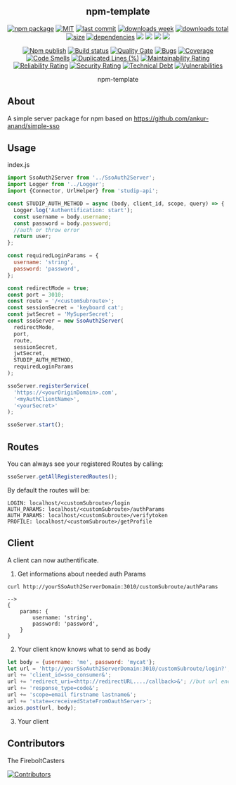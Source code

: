 <h2 align="center">
    npm-template
</h2>

<p align="center">
  <a href="https://badge.fury.io/js/sso-oauth2-server.svg"><img src="https://badge.fury.io/js/sso-oauth2-server.svg" alt="npm package" /></a>
  <a href="https://img.shields.io/github/license/FireboltCasters/sso-oauth2-server"><img src="https://img.shields.io/github/license/FireboltCasters/sso-oauth2-server" alt="MIT" /></a>
  <a href="https://img.shields.io/github/last-commit/FireboltCasters/sso-oauth2-server?logo=git"><img src="https://img.shields.io/github/last-commit/FireboltCasters/sso-oauth2-server?logo=git" alt="last commit" /></a>
  <a href="https://www.npmjs.com/package/sso-oauth2-server"><img src="https://img.shields.io/npm/dm/sso-oauth2-server.svg" alt="downloads week" /></a>
  <a href="https://www.npmjs.com/package/sso-oauth2-server"><img src="https://img.shields.io/npm/dt/sso-oauth2-server.svg" alt="downloads total" /></a>
  <a href="https://github.com/FireboltCasters/sso-oauth2-server"><img src="https://shields.io/github/languages/code-size/FireboltCasters/sso-oauth2-server" alt="size" /></a>
  <a href="https://david-dm.org/FireboltCasters/sso-oauth2-server"><img src="https://david-dm.org/FireboltCasters/sso-oauth2-server/status.svg" alt="dependencies" /></a>
  <a href="https://app.fossa.com/projects/git%2Bgithub.com%2FFireboltCasters%2Fsso-oauth2-server?ref=badge_shield" alt="FOSSA Status"><img src="https://app.fossa.com/api/projects/git%2Bgithub.com%2FFireboltCasters%2Fsso-oauth2-server.svg?type=shield"/></a>
  <a href="https://github.com/google/gts" alt="Google TypeScript Style"><img src="https://img.shields.io/badge/code%20style-google-blueviolet.svg"/></a>
  <a href="https://shields.io/" alt="Google TypeScript Style"><img src="https://img.shields.io/badge/uses-TypeScript-blue.svg"/></a>
  <a href="https://github.com/marketplace/actions/lint-action"><img src="https://img.shields.io/badge/uses-Lint%20Action-blue.svg"/></a>
</p>

<p align="center">
  <a href="https://github.com/FireboltCasters/sso-oauth2-server/actions/workflows/npmPublish.yml"><img src="https://github.com/FireboltCasters/sso-oauth2-server/actions/workflows/npmPublish.yml/badge.svg" alt="Npm publish" /></a>
  <a href="https://github.com/FireboltCasters/sso-oauth2-server/actions/workflows/linter.yml"><img src="https://github.com/FireboltCasters/sso-oauth2-server/actions/workflows/linter.yml/badge.svg" alt="Build status" /></a>
  <a href="https://sonarcloud.io/dashboard?id=FireboltCasters_sso-oauth2-server"><img src="https://sonarcloud.io/api/project_badges/measure?project=FireboltCasters_sso-oauth2-server&metric=alert_status" alt="Quality Gate" /></a>
  <a href="https://sonarcloud.io/dashboard?id=FireboltCasters_sso-oauth2-server"><img src="https://sonarcloud.io/api/project_badges/measure?project=FireboltCasters_sso-oauth2-server&metric=bugs" alt="Bugs" /></a>
  <a href="https://sonarcloud.io/dashboard?id=FireboltCasters_sso-oauth2-server"><img src="https://sonarcloud.io/api/project_badges/measure?project=FireboltCasters_sso-oauth2-server&metric=coverage" alt="Coverage" /></a>
  <a href="https://sonarcloud.io/dashboard?id=FireboltCasters_sso-oauth2-server"><img src="https://sonarcloud.io/api/project_badges/measure?project=FireboltCasters_sso-oauth2-server&metric=code_smells" alt="Code Smells" /></a>
  <a href="https://sonarcloud.io/dashboard?id=FireboltCasters_sso-oauth2-server"><img src="https://sonarcloud.io/api/project_badges/measure?project=FireboltCasters_sso-oauth2-server&metric=duplicated_lines_density" alt="Duplicated Lines (%)" /></a>
  <a href="https://sonarcloud.io/dashboard?id=FireboltCasters_sso-oauth2-server"><img src="https://sonarcloud.io/api/project_badges/measure?project=FireboltCasters_sso-oauth2-server&metric=sqale_rating" alt="Maintainability Rating" /></a>
  <a href="https://sonarcloud.io/dashboard?id=FireboltCasters_sso-oauth2-server"><img src="https://sonarcloud.io/api/project_badges/measure?project=FireboltCasters_sso-oauth2-server&metric=reliability_rating" alt="Reliability Rating" /></a>
  <a href="https://sonarcloud.io/dashboard?id=FireboltCasters_sso-oauth2-server"><img src="https://sonarcloud.io/api/project_badges/measure?project=FireboltCasters_sso-oauth2-server&metric=security_rating" alt="Security Rating" /></a>
  <a href="https://sonarcloud.io/dashboard?id=FireboltCasters_sso-oauth2-server"><img src="https://sonarcloud.io/api/project_badges/measure?project=FireboltCasters_sso-oauth2-server&metric=sqale_index" alt="Technical Debt" /></a>
  <a href="https://sonarcloud.io/dashboard?id=FireboltCasters_sso-oauth2-server"><img src="https://sonarcloud.io/api/project_badges/measure?project=FireboltCasters_sso-oauth2-server&metric=vulnerabilities" alt="Vulnerabilities" /></a>
</p>

<p align="center">
    npm-template
</p>

## About

A simple server package for npm based on https://github.com/ankur-anand/simple-sso

## Usage

index.js

```js
import SsoAuth2Server from '../SsoAuth2Server';
import Logger from '../Logger';
import {Connector, UrlHelper} from 'studip-api';

const STUDIP_AUTH_METHOD = async (body, client_id, scope, query) => {
  Logger.log('Authentification: start');
  const username = body.username;
  const password = body.password;
  //auth or throw error
  return user;
};

const requiredLoginParams = {
  username: 'string',
  password: 'password',
};

const redirectMode = true;
const port = 3010;
const route = '/<customSubroute>';
const sessionSecret = 'keyboard cat';
const jwtSecret = 'MySuperSecret';
const ssoServer = new SsoAuth2Server(
  redirectMode,
  port,
  route,
  sessionSecret,
  jwtSecret,
  STUDIP_AUTH_METHOD,
  requiredLoginParams
);

ssoServer.registerService(
  'https://<yourOriginDomain>.com',
  '<myAuthClientName>',
  '<yourSecret>'
);

ssoServer.start();
```

## Routes

You can always see your registered Routes by calling:

```js
ssoServer.getAllRegisteredRoutes();
```

By default the routes will be:

```
LOGIN: localhost/<customSubroute>/login
AUTH_PARAMS: localhost/<customSubroute>/authParams
AUTH_PARAMS: localhost/<customSubroute>/verifytoken
PROFILE: localhost/<customSubroute>/getProfile
```

## Client

A client can now authentificate.

1. Get informations about needed auth Params

```
curl http://yourSSoAuth2ServerDomain:3010/customSubroute/authParams

-->
{
    params: {
        username: 'string',
        password: 'password',
    }
}
```

2. Your client know knows what to send as body

```js
let body = {username: 'me', password: 'mycat'};
let url = 'http://yourSSoAuth2ServerDomain:3010/customSubroute/login?';
url += 'client_id=sso_consumer&';
url += 'redirect_uri=<http://redirectURL..../callback>&'; //but url encoded
url += 'response_type=code&';
url += 'scope=email firstname lastname&';
url += 'state=<receivedStateFromOauthServer>';
axios.post(url, body);
```

3. Your client

## Contributors

The FireboltCasters

<a href="https://github.com/FireboltCasters/sso-oauth2-server"><img src="https://contrib.rocks/image?repo=FireboltCasters/sso-oauth2-server" alt="Contributors" /></a>

